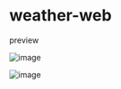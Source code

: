 # weather-web

preview

![image](https://github.com/Vishallab/weather-web/assets/74778363/a18262fc-9775-4e00-809c-228b9fac4e64)

![image](https://github.com/Vishallab/weather-web/assets/74778363/2286022a-0858-4728-b61a-60125ed1c84d)


